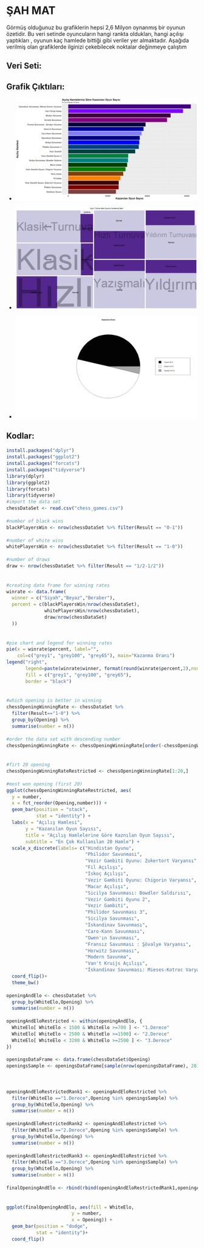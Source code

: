 # ŞAH MAT
           
Görmüş olduğunuz bu grafiklerin hepsi 2,6 Milyon oynanmış bir oyunun özetidir. Bu veri setinde oyuncuların hangi rankta oldukları, hangi açılışı yaptıkları , oyunun kaç hamlede bittiği gibi veriler yer almaktadır. Aşağıda verilmiş olan grafiklerde ilginizi çekebilecek noktalar değinmeye çalıştım

Veri Seti:
--

Grafik Çıktıları:
--
- ![alt text](https://github.com/huseyinkayar/Veri_Gorsellestirme_Final_Odevi/blob/main/Graphics/Opening%20Win%20Rate.jpeg?raw=true)

- ![alt text](https://github.com/huseyinkayar/Veri_Gorsellestirme_Final_Odevi/blob/main/Graphics/Termination-Style.jpeg?raw=true)

- ![alt text](https://github.com/huseyinkayar/Veri_Gorsellestirme_Final_Odevi/blob/main/Graphics/White-Black%20Winning%20Rate.jpeg?raw=true)

Kodlar:
--
```r
install.packages("dplyr")
install.packages("ggplot2")
install.packages("forcats")
install.packages("tidyverse")
library(dplyr)
library(ggplot2)
library(forcats)
library(tidyverse)
#import the data set
chessDataSet <- read.csv("chess_games.csv")

#number of black wins
blackPlayersWin <- nrow(chessDataSet %>% filter(Result == "0-1"))

#number of white wins
whitePlayersWin <- nrow(chessDataSet %>% filter(Result == "1-0"))

#number of draws
draw <- nrow(chessDataSet %>% filter(Result == "1/2-1/2"))


#creating data frame for winning rates 
winrate <- data.frame(
  winner = c("Siyah","Beyaz","Beraber"),
  percent = c(blackPlayersWin/nrow(chessDataSet),
              whitePlayersWin/nrow(chessDataSet), 
              draw/nrow(chessDataSet)
  ))


#pie chart and legend for winning rates
pie(x = winrate$percent, label="", 
    col=c("grey1", "grey100", "grey65"), main="Kazanma Oranı") 
legend("right",
       legend=paste(winrate$winner, format(round(winrate$percent,2),nsmall=2), "%"),
       fill = c("grey1", "grey100", "grey65"),      
       border = "black") 


#which opening is better in winning
chessOpeningWinningRate <- chessDataSet %>% 
  filter(Result=="1-0") %>%
  group_by(Opening) %>%
  summarise(number = n())

#order the data set with descending number
chessOpeningWinningRate <- chessOpeningWinningRate[order(-chessOpeningWinningRate$number),]


#firt 20 opening
chessOpeningWinningRateRestricted <- chessOpeningWinningRate[1:20,]

#most won opening (first 20)
ggplot(chessOpeningWinningRateRestricted, aes(
  y = number, 
  x = fct_reorder(Opening,number))) + 
  geom_bar(position = "stack", 
           stat = "identity") +
  labs(x = "Açılış Hamlesi",
       y = "Kazanılan Oyun Sayısı",
       title = "Açılış Hamlelerine Göre Kaznılan Oyun Sayısı",
       subtitle = "En Çok Kullanılan 20 Hamle") +
  scale_x_discrete(labels= c("Hindistan Oyunu",
                             "Philidor Savunması",
                             "Vezir Gambiti Oyunu: Zukertort Varyansı",
                             "Fil Açılışı",
                             "İskoç Açılışı",
                             "Vezir Gambiti Oyunu: Chigorin Varyansı",
                             "Macar Açılışı",
                             "Sicilya Savunması: Bowdler Saldırısı",
                             "Vezir Gambiti Oyunu 2",
                             "Vezir Gambiti",
                             "Philidor Savunması 3",
                             "Sicilya Savunması",
                             "İskandinav Savunması",
                             "Caro-Kann Savunması",
                             "Owen'ın Savunması",
                             "Fransız Savunması : Şövalye Varyansı",
                             "Horwitz Savunması",
                             "Modern Savunma",
                             "Van't Kruijs Açılışı",
                             "İskandinav Savunması: Mieses-Kotroc Varyansı"))+
  coord_flip()+
  theme_bw()

openingAndElo <- chessDataSet %>% 
  group_by(WhiteElo,Opening) %>%
  summarise(number = n())

openingAndEloRestricted <- within(openingAndElo, {   
  WhiteElo[ WhiteElo < 1500 & WhiteElo >=700 ] <- "1.Derece"
  WhiteElo[ WhiteElo < 2500 & WhiteElo >=1500] <- "2.Derece"
  WhiteElo[ WhiteElo < 3200 & WhiteElo >=2500 ] <- "3.Derece"
})

openingsDataFrame <- data.frame(chessDataSet$Opening)
openingsSample <- openingsDataFrame[sample(nrow(openingsDataFrame), 20), ]



openingAndEloRestrictedRank1 <- openingAndEloRestricted %>%
  filter(WhiteElo =="1.Derece",Opening %in% openingsSample) %>%
  group_by(WhiteElo,Opening) %>%
  summarise(number = n())

openingAndEloRestrictedRank2 <- openingAndEloRestricted %>%
  filter(WhiteElo =="2.Derece",Opening %in% openingsSample) %>%
  group_by(WhiteElo,Opening) %>%
  summarise(number = n())

openingAndEloRestrictedRank3 <- openingAndEloRestricted %>%
  filter(WhiteElo =="3.Derece",Opening %in% openingsSample) %>%
  group_by(WhiteElo,Opening) %>%
  summarise(number = n())

finalOpeningAndElo <- rbind(rbind(openingAndEloRestrictedRank1,openingAndEloRestrictedRank2),openingAndEloRestrictedRank3)


ggplot(finalOpeningAndElo, aes(fill = WhiteElo, 
                        y = number, 
                        x = Opening)) + 
  geom_bar(position = "dodge", 
           stat = "identity")+
  coord_flip()

```
